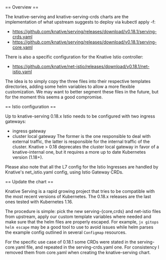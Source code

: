 == Overview ==

The knative-serving and knative-serving-crds charts are the implementation of
what upstream suggests to deploy via kubectl apply -f:
- https://github.com/knative/serving/releases/download/v0.18.1/serving-crds.yaml
- https://github.com/knative/serving/releases/download/v0.18.1/serving-core.yaml

There is also a specific configuration for the Knative Istio controller:
- https://github.com/knative/net-istio/releases/download/v0.18.1/net-istio.yaml

The idea is to simply copy the three files into their respective templates directories,
adding some helm variables to allow a more flexible customization.
We may want to better segment these files in the future, but for the moment this
seems a good compromise.

== Istio configuration ==

Up to knative-serving 0.18.x Istio needs to be configured with two ingress
gateways:
- ingress gateway
- cluster local gateway
The former is the one responsible to deal with external traffic, the latter
is responsible for the internal traffic of the cluster. Knative > 0.18
deprecates the cluster local gateway in favor of a knative-internal one,
but it requires a more up to date Kubernetes version (1.18+).

Please also note that all the L7 config for the Istio Ingresses are handled
by Knative's net_istio.yaml config, using Istio Gateway CRDs.

== Update the chart ==

Knative Serving is a rapid growing project that tries to be compatible with
the most recent versions of Kubernetes. The 0.18.x releases are the last ones
tested with Kubernetes 1.16.

The procedure is simple: pick the new serving-{core,crds} and net-istio files
from upstream, apply our custom template variables where needed and make sure
that the helm files are properly escaped. For example, `jx gitops helm escape`
may be a good tool to use to avoid issues while helm parses the example
config outlined in several `Configmap` resources.

For the specific use case of 0.18.1 some CRDs were stated in the serving-core.yaml file,
and repeated in the serving-crds.yaml one. For consistency I removed them from core.yaml
when creating the knative-serving chart.
